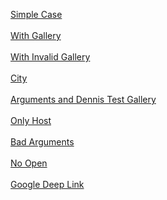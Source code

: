 [Simple Case](https://s.mgtc.dev/ahp/open?v1=test_value1)
<br><br>
[With Gallery](https://s.mgtc.dev/ahp/open?gallery_id=artist_to_artist_1&v1=test_value1)
<br><br>
[With Invalid Gallery](https://s.mgtc.dev/ahp/open?gallery_id=invalid_gallery_id&v1=test_value1&v2=test_value2)
<br><br>
[City](https://s.mgtc.dev/city/open?v1=test_value1)
<br><br>
[Arguments and Dennis Test Gallery](https://s.mgtc.dev/ahp/open?gallery_id=dennis_testgallery&v1=test_value1&v2=test_value2&v3=test_value3)
<br><br>
[Only Host](https://s.mgtc.dev)
<br><br>
[Bad Arguments](https://s.mgtc.dev/ahp/open?gal_l_e_ry_id=artist_to_artist_1&v4=test_value1&v2=test_value2&v3=test_value3.zip)
<br><br>
[No Open](https://s.mgtc.dev/ahp/gallery_id=artist_to_artist_1&v1=test_value1&v2=test_value2&v3=test_value3)
<br><br>
[Google Deep Link](com.googleusercontent.apps.1031742118575-gmeo1va4bupcmft9m188qmktjftomhf8://)
